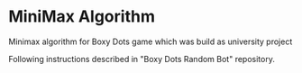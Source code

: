 # MiniMax Algorithm
Minimax algorithm for Boxy Dots game which was build as university project

Following instructions described in "Boxy Dots Random Bot" repository.
